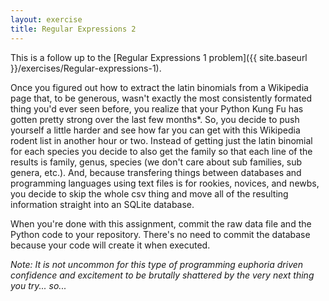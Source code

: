 ```yaml
---
layout: exercise
title: Regular Expressions 2
---
```


This is a follow up to the [Regular Expressions 1 problem]({{ site.baseurl }}/exercises/Regular-expressions-1).

Once you figured out how to extract the latin binomials from a Wikipedia
page that, to be generous, wasn't exactly the most consistently formated
thing you'd ever seen before, you realize that your Python Kung Fu has
gotten pretty strong over the last few months*. So, you decide to push
yourself a little harder and see how far you can get with this Wikipedia
rodent list in another hour or two. Instead of getting just the latin
binomial for each species you decide to also get the family so that each
line of the results is family, genus, species (we don't care about sub
families, sub genera, etc.). And, because transfering things between
databases and programming languages using text files is for rookies,
novices, and newbs, you decide to skip the whole csv thing and move all
of the resulting information straight into an SQLite database.

When you're done with this assignment, commit the raw data file and the
Python code to your repository. There's no need to commit the database
because your code will create it when executed.

*Note: It is not uncommon for this type of programming euphoria driven
confidence and excitement to be brutally shattered by the very next
thing you try... so...*
